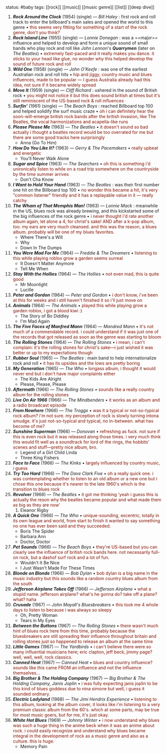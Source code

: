 
status: #baby 
tags: [[rock]] [[music]] [[music genre]] [[list]] [[deep dive]] 

1. ***Rock Around the Clock*** (1954) (single) — *Bill Haley* : first rock and roll track to enter the billboard's main sales and opened the world to this genre • <span style="color:#831100">this seems very fitting for something of a start of the rock genre, don't you think?</span>
2. ***Rock Island Line*** (1955) (single) — *Lonnie Donegan* : was a ==major== influence and helped to develop and form a unique sound of small bands who play rock and roll like *John Lennon*'s ***Quarrymen*** (later on *The Beatles*) • <span style="color:#831100">extremely fast-paced and it really makes you dance. it sticks to your head like glue, no wonder why this helped develop the sound of future rock and roll</span>
3. ***Wild One*** (1958) (single) — *John O'Keefe* : was one of the earliest Australian rock and roll hits • <span style="color:#831100">hip and jiggy, country music and blues influences, made to be popular — I guess Australia already had this idea, not sure if it became widely spread</span> 
4. ***Move It*** (1959) (single) — *Cliff Richard* : ushered in the sound of British rock • <span style="color:#831100">you might not notice it but this does sound british at times but it's still reminiscent of the US-based rock & roll influences</span>
5. ***Surfin'*** (1961) (single) — *The Beach Boys* : reached Billboard top 100 and helped solidify the surf music craze • <span style="color:#831100">oh i can definitely hear the soon-will-emerge british rock bands after the british invasion, like The Beatles, the vocal harmonizations and acapella-like runs</span>
6. ***Please Please Me*** (1963) — *The Beatles* • <span style="color:#831100">it doesn't sound so bad actually i thought a beatles record would be too overrated for me but there are some good tracks here surprisingly</span> 
	- Anna (Go To Him)
7. ***How Do You Like It?*** (1963) *— Gerry & The Pacemakers* • <span style="color:#831100">really upbeat and energetic</span>
	- You'll Never Walk Alone
8. ***Sugar and Spice*** (1963) — *The Searchers* • <span style="color:#831100">oh this is something i'd unironically listen to while on a road trip somewhere on the countryside by the time summer arrives</span> 
	- Don't Cha Know
9. ***I Want to Hold Your Hand*** (1963) — *The Beatles* : was their first number one hit on the Billboard top 100 • <span style="color:#831100">no wonder this became a hit, it's very "common listener" friendly and it has a replayable value in it — really catchy</span>
10. ***The Wham of That Memphis Man!*** (1963) — *Lonnie Mack* : meanwhile in the US, blues rock was already brewing, and this kickstarted some of the big influences of the rock genre • <span style="color:#831100">i never thought i'd rate another album again, let alone a 4, for christ's sake! AND after a k-pop album, too. my ears are very much cleansed. and this was the reason, a blues album. probably will be one of my blues favorites.</span>
	- Where There's a Will
	- Why
	- Down In The Dumps
11. ***You Were Mad For Me*** (1964) — *Freddie & The Dreamers* • <span style="color:#831100">listening to this while playing roblox grow a garden seems surreal</span> 
	- It Doesn't Matter Anymore
	- Tell Me When
12. ***Stay With the Hollies*** (1964) — *The Hollies* • <span style="color:#831100">not even mad, this is quite good</span>
	- Mr Moonlight
	- Lucille
13. ***Peter and Gordon*** (1964) — *Peter and Gordon* • <span style="color:#831100">i don't know, i've been at this for weeks and i still haven't finished it so i'll just move on</span>
14. ***Animals*** (1964) — *The Animals* • <span style="color:#831100">played this while playing grow a garden roblox, i got a blood kiwi :)</span> 
	- The Story of Bo Diddley
	- I'm Mad Again
15. ***The Five Faces of Manfred Mann*** (1964) — *Mandred Mann* • <span style="color:#831100">it's not much of a commendable record. i could understand if it was just one of the records that got released as soon as the genre was starting to bloom</span>
16. ***The Rolling Stones*** (1964) — *The Rolling Stones* • <span style="color:#831100">i mean, i can't complain: it's the rolling stones for christ's sake—i just wished it was better or up to my expectations though</span>
17. ***Rubber Soul*** (1965) — *The Beatles* : main band to help internationalize rock and roll • <span style="color:#831100">it has its upsides and the lows are pretty boring</span>
18. ***My Generation*** (1965) — *The Who* • <span style="color:#831100">longass album, i thought it would never end but i don't have major complaints either</span>
	- The Kids Are Alright
	- Please, Please, Please
19. ***Aftermath*** (1966) — *The Rolling Stones* • <span style="color:#831100">sounds like a really country album for the rolling stones</span>
20. ***Live On Air 1966*** (1966) — *The Mindbenders* • <span style="color:#831100">it works as an album and a radio broadcast episode</span>
21. ***From Nowhere*** (1966) — *The Troggs* • <span style="color:#831100">was it a typical or not-so-typical rock album? i'm not sure. my perception of rock is slowly turning intona smudge. it's just not-so-typical and typical, no in-between. what has become of me?</span>
22. ***Sunshine Superman*** (1966) — *Donovan* • <span style="color:#831100">refreshing as fuck. not sure if this is even rock but it was released along those times. i very much think this would fit well as a soundtrack for lord of the rings, the hobbits' scenes and stuff—pretty nice album, bro.</span>
	- Legend of a Girl Child Linda 
	- Three King Fishers
23. ***Face to Face*** (1966) — *The Kinks* • <span style="color:#831100">largely influenced by country music, i guess</span>
24. ***Try Too Hard*** (1966) — *The Dave Clark Five* • <span style="color:#831100">oh a really quick one. i was contemplating whether to listen to an old album or a new one but i chose this one because it's nearer to the late 1960's which is the transition to blues rock</span>
25. ***Revolver*** (1966) — *The Beatles* • <span style="color:#831100">it got me thinking 'yeah i guess this is actually the reson why the beatles became popular and what made them as big as they are now'</span>
	1. Eleanor Rigby
26. ***A Quick One*** (1966) — *The Who* • <span style="color:#831100">unique-sounding, excentric, totally in its own league and world, from start to finish it wanted to say something no one has ever been said and they succeeded.</span>
	- Boris The Spider
	- Barbara Ann
	- Doctor, Doctor
27. ***Pet Sounds*** (1966) — *The Beach Boys* • <span style="color:#831100">they're US-based but you can clearly see the influence of british rock bands here. not necessarily full-on rock, but a dashof surf rock and a lot of fun.</span>
	- Wouldn't It Be Nice
	- I Just Wasn't Made For These Times
28. ***Blonde on Blonde*** (1966) — *Bob Dylan* • <span style="color:#831100">bob dylan is a big name in the music industry but this sounds like a random country blues album from the south</span>
29. ***Jefferson Airplane Takes Off*** (1966) — *Jefferson Airplane* • <span style="color:#831100">what a stupid name. jefferson airplane? what's he gonna do? take off a plane? what? haha</span>
30. ***Crusade*** (1967) — *John Mayall's Bluesbreakers* • <span style="color:#831100">this took me 4 whole days to listen to because i was always so sleepy</span>
	- Oh, Pretty Woman
	- Tears in My Eyes
31. ***Between the Buttons*** (1967) — *The Rolling Stones* • <span style="color:#831100">there wasn't much hint of blues rock here from this time, probably because the bluesbreakers are still spreading their influence throughout britain and rolling stones just so happened to release an album at the same time</span>
32. ***Little Games*** (1967) — *The Yardbirds* • <span style="color:#831100">i can't believe there were so many influential musicians here; eric clapton, jeff beck, jimmy page? well, well, well, rock classics. </span>
33. ***Canned Heat*** (1967) — *Canned Heat* • <span style="color:#831100">blues and country influence? sounds like this came FROM an influence and not the influence themselves...</span>
34. ***Big Brother & The Holding Company*** (1967) — *Big Brother & The Holding Company, Janis Joplin* • <span style="color:#831100">i was fully expecting janis joplin to be this kind of blues goddess due to nina simone but well, i guess it sounded ordinary.</span>
35. ***Electric Ladyland*** (1968) — *The Jimi Hendrix Experience* • <span style="color:#831100">listening to this album, looking at the album cover, it looks like i'm listening to a very premium classic album from the 60's. which at some parts, may be true for most music goers, but for me, it's just okay.</span>
36. ***White Hot Blues*** (1969) — *Johnny Winter* • <span style="color:#831100">i now understand why blues was such a huge thing in the anime beck when it was an anime about rock. i could easily recognize and understand why blues became integral in the development of rock as a music genre and also as a culture. this is huge.</span>
	- Memory Pain
